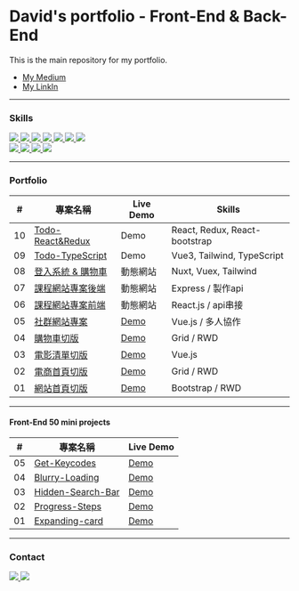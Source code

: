 # David's portfolio - Front-End & Back-End
This is the main repository for my portfolio.</br>
- [My Medium](https://medium.com/@sh330035)
- [My LinkIn](https://www.linkedin.com/in/david-hsieh-751875194/)
---
### Skills
<a href="https://tailwindcss.com/">
  <img src="https://img.shields.io/badge/Tailwindcss-black?style=for-the-badge&logo=tailwindcss&logoColor=blue">
</a>
<a href="https://nuxtjs.org/">
  <img src="https://img.shields.io/badge/Nuxt.js-4FC08D?style=for-the-badge&logo=nuxt.js&logoColor=white">
</a>
<a href="https://html.com/">
  <img src="https://img.shields.io/badge/HTML-E34F26?style=for-the-badge&logo=HTML5&logoColor=white">
</a>
<a href="https://www.w3schools.com/css/">
  <img src="https://img.shields.io/badge/CSS-1572B6?style=for-the-badge&logo=CSS3&logoColor=white">
</a>
<a href="https://www.javascript.com/">
  <img src="https://img.shields.io/badge/JavaScript-323330?style=for-the-badge&logo=javascript&logoColor=F7DF1E">
</a>
<a href="https://nodejs.org/en/">
  <img src="https://img.shields.io/badge/NODE.JS-339933?style=for-the-badge&logo=Node.js&logoColor=white">
</a>
<a href="https://sass-lang.com/">
  <img src="https://img.shields.io/badge/Sass-CC6699?style=for-the-badge&logo=Sass&logoColor=white">
</a>
</br>
<a href="https://vuejs.org/">
  <img src="https://img.shields.io/badge/Vue.js-4FC08D?style=for-the-badge&logo=Vue.js&logoColor=white">
</a>
<a href="https://reactjs.org/">
  <img src="https://img.shields.io/badge/React.js-000000?style=for-the-badge&logo=React&logoColor=#61DAFB">
</a>
<a href="https://expressjs.com/">
  <img src="https://img.shields.io/badge/Express.js-339933?style=for-the-badge&logo=Node.js&logoColor=white">
</a>
<a href="https://getbootstrap.com/">
  <img src="https://img.shields.io/badge/Bootstrap-7952B3?style=for-the-badge&logo=Bootstrap&logoColor=white">
</a>

---
### Portfolio
 
|#|專案名稱|Live Demo|Skills
|--|----|----|----
|10|[Todo-React&Redux](https://github.com/sh330035/todo_react_redux)|Demo|React, Redux, React-bootstrap
|09|[Todo-TypeScript](https://github.com/sh330035/todo_typescript)|Demo|Vue3, Tailwind, TypeScript
|08|[登入系統 & 購物車](https://github.com/sh330035/interview-project)|動態網站|Nuxt, Vuex, Tailwind
|07|[課程網站專案後端](https://github.com/sh330035/course-project-express)|動態網站|Express / 製作api
|06|[課程網站專案前端](https://github.com/sh330035/course-project-react)|動態網站|React.js / api串接
|05|[社群網站專案](https://github.com/sh330035/twitter-frontend)|[Demo](https://sh330035.github.io/twitter-frontend/#/)|Vue.js / 多人協作
|04|[購物車切版](https://github.com/sh330035/shop_cart_page)|[Demo](https://sh330035.github.io/shop_cart_page/)|Grid / RWD
|03|[電影清單切版](https://codepen.io/David3335/pen/qBXjxqq)|[Demo](https://codepen.io/David3335/pen/qBXjxqq)|Vue.js
|02|[電商首頁切版](https://github.com/sh330035/T-shirt-market-project)|[Demo](https://sh330035.github.io/T-shirt-market-project/)|Grid / RWD
|01|[網站首頁切版](https://github.com/sh330035/dog-adoption-project)|[Demo](https://sh330035.github.io/dog-adoption-project/)|Bootstrap / RWD

---
#### Front-End 50 mini projects

|#|專案名稱|Live Demo
|--|----|----
|05|[Get-Keycodes](https://github.com/sh330035/front-end-50/tree/main/get-keycodes)|[Demo](https://sh330035.github.io/front-end-50/get-keycodes/)
|04|[Blurry-Loading](https://github.com/sh330035/front-end-50/tree/main/blurry-loading)|[Demo](https://sh330035.github.io/front-end-50/blurry-loading/)
|03|[Hidden-Search-Bar](https://github.com/sh330035/front-end-50/tree/main/hidden-searchBar)|[Demo](https://sh330035.github.io/front-end-50/hidden-searchBar/)
|02|[Progress-Steps](https://github.com/sh330035/front-end-50/tree/main/progress-steps)|[Demo](https://sh330035.github.io/front-end-50/progress-steps/)
|01|[Expanding-card](https://github.com/sh330035/front-end-50/tree/main/expanding-cards)|[Demo](https://sh330035.github.io/front-end-50/expanding-cards/)

---
### Contact
<a href="https://www.linkedin.com/in/david-hsieh-751875194/">
  <img src="https://img.shields.io/badge/LinkedIn-0A66C2?style=for-the-badge&logo=LinkedIn&logoColor=white">
</a>
<a href="mailto:sh330035@gmail.com">
  <img src="https://img.shields.io/badge/sh330035@gmail.com-fafafa?style=for-the-badge&logo=Gmail&logoColor=#EA4335">
</a>

